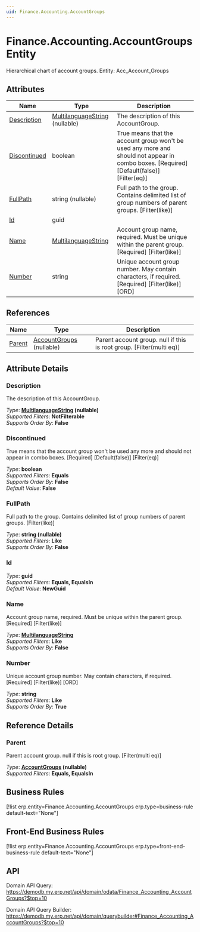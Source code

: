 ```yaml
---
uid: Finance.Accounting.AccountGroups
---
```

# Finance.Accounting.AccountGroups Entity

Hierarchical chart of account groups. Entity: Acc_Account_Groups

## Attributes

| Name | Type | Description |
| ---- | ---- | --- |
| [Description](Finance.Accounting.AccountGroups.md#description) | [MultilanguageString](../data-types.md#multilanguagestring) (nullable) | The description of this AccountGroup. 
| [Discontinued](Finance.Accounting.AccountGroups.md#discontinued) | boolean | True means that the account group won't be used any more and should not appear in combo boxes. [Required] [Default(false)] [Filter(eq)] 
| [FullPath](Finance.Accounting.AccountGroups.md#fullpath) | string (nullable) | Full path to the group. Contains delimited list of group numbers of parent groups. [Filter(like)] 
| [Id](Finance.Accounting.AccountGroups.md#id) | guid |  
| [Name](Finance.Accounting.AccountGroups.md#name) | [MultilanguageString](../data-types.md#multilanguagestring) | Account group name, required. Must be unique within the parent group. [Required] [Filter(like)] 
| [Number](Finance.Accounting.AccountGroups.md#number) | string | Unique account group number. May contain characters, if required. [Required] [Filter(like)] [ORD] 

## References

| Name | Type | Description |
| ---- | ---- | --- |
| [Parent](Finance.Accounting.AccountGroups.md#parent) | [AccountGroups](Finance.Accounting.AccountGroups.md) (nullable) | Parent account group. null if this is root group. [Filter(multi eq)] |


## Attribute Details

### Description

The description of this AccountGroup.

_Type_: **[MultilanguageString](../data-types.md#multilanguagestring) (nullable)**  
_Supported Filters_: **NotFilterable**  
_Supports Order By_: **False**  

### Discontinued

True means that the account group won't be used any more and should not appear in combo boxes. [Required] [Default(false)] [Filter(eq)]

_Type_: **boolean**  
_Supported Filters_: **Equals**  
_Supports Order By_: **False**  
_Default Value_: **False**  

### FullPath

Full path to the group. Contains delimited list of group numbers of parent groups. [Filter(like)]

_Type_: **string (nullable)**  
_Supported Filters_: **Like**  
_Supports Order By_: **False**  

### Id

_Type_: **guid**  
_Supported Filters_: **Equals, EqualsIn**  
_Default Value_: **NewGuid**  

### Name

Account group name, required. Must be unique within the parent group. [Required] [Filter(like)]

_Type_: **[MultilanguageString](../data-types.md#multilanguagestring)**  
_Supported Filters_: **Like**  
_Supports Order By_: **False**  

### Number

Unique account group number. May contain characters, if required. [Required] [Filter(like)] [ORD]

_Type_: **string**  
_Supported Filters_: **Like**  
_Supports Order By_: **True**  


## Reference Details

### Parent

Parent account group. null if this is root group. [Filter(multi eq)]

_Type_: **[AccountGroups](Finance.Accounting.AccountGroups.md) (nullable)**  
_Supported Filters_: **Equals, EqualsIn**  



## Business Rules

[!list erp.entity=Finance.Accounting.AccountGroups erp.type=business-rule default-text="None"]

## Front-End Business Rules

[!list erp.entity=Finance.Accounting.AccountGroups erp.type=front-end-business-rule default-text="None"]

## API

Domain API Query:
<https://demodb.my.erp.net/api/domain/odata/Finance_Accounting_AccountGroups?$top=10>

Domain API Query Builder:
<https://demodb.my.erp.net/api/domain/querybuilder#Finance_Accounting_AccountGroups?$top=10>

